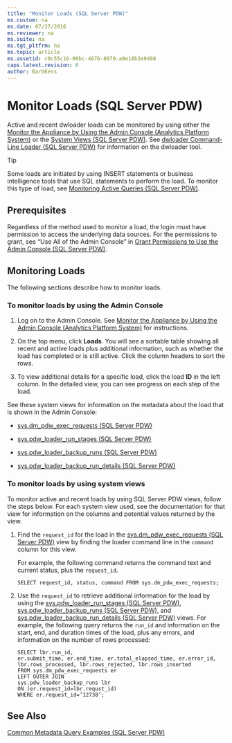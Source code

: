 ```yaml
---
title: "Monitor Loads (SQL Server PDW)"
ms.custom: na
ms.date: 07/27/2016
ms.reviewer: na
ms.suite: na
ms.tgt_pltfrm: na
ms.topic: article
ms.assetid: c0c55c16-00bc-4676-8970-a8e10b3e9408
caps.latest.revision: 6
author: BarbKess
---
```

# Monitor Loads (SQL Server PDW)
Active and recent dwloader loads can be monitored by using either the [Monitor the Appliance by Using the Admin Console &#40;Analytics Platform System&#41;](../management/monitor-the-appliance-by-using-the-admin-console-analytics-platform-system.md) or the [System Views &#40;SQL Server PDW&#41;](../sqlpdw/system-views-sql-server-pdw.md). See [dwloader Command-Line Loader &#40;SQL Server PDW&#41;](../sqlpdw/dwloader-command-line-loader-sql-server-pdw.md) for information on the dwloader tool.  
  
> [!TIP]  
> Some loads are initiated by using INSERT statements or business intelligence tools that use SQL statements to perform the load. To monitor this type of load, see [Monitoring Active Queries &#40;SQL Server PDW&#41;](../sqlpdw/monitoring-active-queries-sql-server-pdw.md).  
  
## Prerequisites  
Regardless of the method used to monitor a load, the login must have permission to access the underlying data sources. For the permissions to grant, see “Use All of the Admin Console” in [Grant Permissions to Use the Admin Console &#40;SQL Server PDW&#41;](../sqlpdw/grant-permissions-to-use-the-admin-console-sql-server-pdw.md).  
  
## Monitoring Loads  
The following sections describe how to monitor loads.  
  
### To monitor loads by using the Admin Console  
  
1.  Log on to the Admin Console. See [Monitor the Appliance by Using the Admin Console &#40;Analytics Platform System&#41;](../management/monitor-the-appliance-by-using-the-admin-console-analytics-platform-system.md) for instructions.  
  
2.  On the top menu, click **Loads**. You will see a sortable table showing all recent and active loads plus additional information, such as whether the load has completed or is still active. Click the column headers to sort the rows.  
  
3.  To view additional details for a specific load, click the load **ID** in the left column. In the detailed view, you can see progress on each step of the load.  
  
See these system views for information on the metadata about the load that is shown in the Admin Console:  
  
-   [sys.dm_pdw_exec_requests &#40;SQL Server PDW&#41;](../sqlpdw/sys-dm-pdw-exec-requests-sql-server-pdw.md)  
  
-   [sys.pdw_loader_run_stages &#40;SQL Server PDW&#41;](../sqlpdw/sys-pdw-loader-run-stages-sql-server-pdw.md)  
  
-   [sys.pdw_loader_backup_runs &#40;SQL Server PDW&#41;](../sqlpdw/sys-pdw-loader-backup-runs-sql-server-pdw.md)  
  
-   [sys.pdw_loader_backup_run_details &#40;SQL Server PDW&#41;](../sqlpdw/sys-pdw-loader-backup-run-details-sql-server-pdw.md)  
  
### To monitor loads by using system views  
To monitor active and recent loads by using SQL Server PDW views, follow the steps below. For each system view used, see the documentation for that view for information on the columns and potential values returned by the view.  
  
1.  Find the `request_id` for the load in the [sys.dm_pdw_exec_requests &#40;SQL Server PDW&#41;](../sqlpdw/sys-dm-pdw-exec-requests-sql-server-pdw.md) view by finding the loader command line in the `command` column for this view.  
  
    For example, the following command returns the command text and current status, plus the `request_id`.  
  
    ```  
    SELECT request_id, status, command FROM sys.dm_pdw_exec_requests;  
    ```  
  
2.  Use the `request_id` to retrieve additional information for the load by using the [sys.pdw_loader_run_stages &#40;SQL Server PDW&#41;](../sqlpdw/sys-pdw-loader-run-stages-sql-server-pdw.md), [sys.pdw_loader_backup_runs &#40;SQL Server PDW&#41;](../sqlpdw/sys-pdw-loader-backup-runs-sql-server-pdw.md), and [sys.pdw_loader_backup_run_details &#40;SQL Server PDW&#41;](../sqlpdw/sys-pdw-loader-backup-run-details-sql-server-pdw.md) views. For example, the following query returns the `run_id` and information on the start, end, and duration times of the load, plus any errors, and information on the number of rows processed:  
  
    ```  
    SELECT lbr.run_id,   
    er.submit_time, er.end_time, er.total_elapsed_time, er.error_id, lbr.rows_processed, lbr.rows_rejected, lbr.rows_inserted   
    FROM sys.dm_pdw_exec_requests er   
    LEFT OUTER JOIN   
    sys.pdw_loader_backup_runs lbr   
    ON (er.request_id=lbr.requst_id)   
    WHERE er.request_id=’12738’;  
    ```  
  
## See Also  
[Common Metadata Query Examples &#40;SQL Server PDW&#41;](../sqlpdw/common-metadata-query-examples-sql-server-pdw.md)  
  
